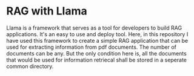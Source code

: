 # RAG with Llama

Llama is a framework that serves as a tool for developers to build RAG applications. It's an easy to use and deploy tool.
Here, in this repository I have used this framework to create a simple RAG application that can be used for extracting information from pdf documents. The number of documents can be any. But the only condition here is, all the documents that would be used for information retriecal shall be stored in a seperate common directory.
